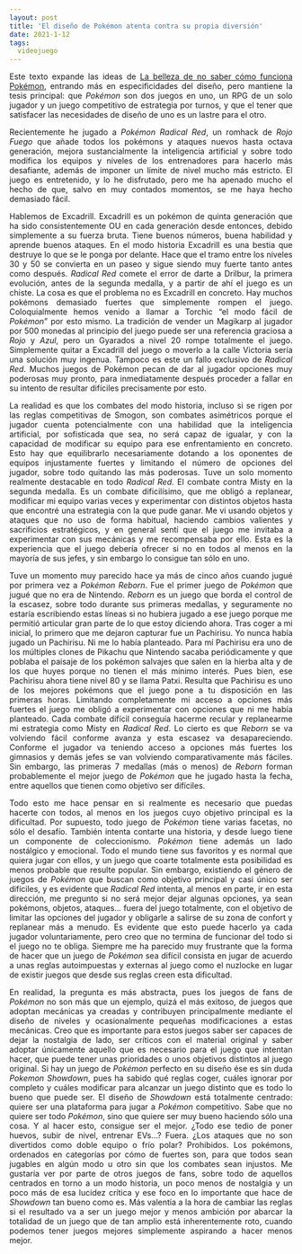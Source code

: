 ```yaml
---
layout: post
title: 'El diseño de Pokémon atenta contra su propia diversión'
date: 2021-1-12
tags:
  videojuego
---
```

<p style='text-align: justify;'>Este texto expande las ideas de <a href="https://asielorz.github.io/la-belleza-de-no-saber-como-funciona-pokemon/">La belleza de no saber cómo funciona Pokémon</a>, entrando más en especificidades del diseño, pero mantiene la tesis principal: que <i>Pokémon</i> son dos juegos en uno, un RPG de un solo jugador y un juego competitivo de estrategia por turnos, y que el tener que satisfacer las necesidades de diseño de uno es un lastre para el otro.</p>

<p style='text-align: justify;'>Recientemente he jugado a <i>Pokémon Radical Red</i>, un romhack de <i>Rojo Fuego</i> que añade todos los pokémons y ataques nuevos hasta octava generación, mejora sustancialmente la inteligencia artificial y sobre todo modifica los equipos y niveles de los entrenadores para hacerlo más desafiante, además de imponer un límite de nivel mucho más estricto. El juego es entretenido, y lo he disfrutado, pero me ha apenado mucho el hecho de que, salvo en muy contados momentos, se me haya hecho demasiado fácil.</p>

<p style='text-align: justify;'>Hablemos de Excadrill. Excadrill es un pokémon de quinta generación que ha sido consistentemente OU en cada generación desde entonces, debido simplemente a su fuerza bruta. Tiene buenos números, buena habilidad y aprende buenos ataques. En el modo historia Excadrill es una bestia que destruye lo que se le ponga por delante. Hace que el tramo entre los niveles 30 y 50 se convierta en un paseo y sigue siendo muy fuerte tanto antes como después. <i>Radical Red</i> comete el error de darte a Drilbur, la primera evolución, antes de la segunda medalla, y a partir de ahí el juego es un chiste. La cosa es que el problema no es Excadrill en concreto. Hay muchos pokémons demasiado fuertes que simplemente rompen el juego. Coloquialmente hemos venido a llamar a Torchic “el modo fácil de <i>Pokémon</i>” por esto mismo. La tradición de vender un Magikarp al jugador por 500 monedas al principio del juego puede ser una referencia graciosa a <i>Rojo</i> y <i>Azul</i>, pero un Gyarados a nivel 20 rompe totalmente el juego. Simplemente quitar a Excadrill del juego o moverlo a la calle Victoria sería una solución muy ingenua. Tampoco es este un fallo exclusivo de <i>Radical Red</i>. Muchos juegos de Pokémon pecan de dar al jugador opciones muy poderosas muy pronto, para inmediatamente después proceder a fallar en su intento de resultar difíciles precisamente por esto.</p>

<p style='text-align: justify;'>La realidad es que los combates del modo historia, incluso si se rigen por las reglas competitivas de Smogon, son combates asimétricos porque el jugador cuenta potencialmente con una habilidad que la inteligencia artificial, por sofisticada que sea, no será capaz de igualar, y con la capacidad de modificar su equipo para ese enfrentamiento en concreto. Esto hay que equilibrarlo necesariamente dotando a los oponentes de equipos injustamente fuertes y limitando el número de opciones del jugador, sobre todo quitando las más poderosas. Tuve un solo momento realmente destacable en todo <i>Radical Red</i>. El combate contra Misty en la segunda medalla. Es un combate dificilísimo, que me obligó a replanear, modificar mi equipo varias veces y experimentar con distintos objetos hasta que encontré una estrategia con la que pude ganar. Me vi usando objetos y ataques que no uso de forma habitual, haciendo cambios valientes y sacrificios estratégicos, y en general sentí que el juego me invitaba a experimentar con sus mecánicas y me recompensaba por ello. Esta es la experiencia que el juego debería ofrecer si no en todos al menos en la mayoría de sus jefes, y sin embargo lo consigue tan sólo en uno.</p>

<p style='text-align: justify;'>Tuve un momento muy parecido hace ya más de cinco años cuando jugué por primera vez a <i>Pokémon Reborn</i>. Fue el primer juego de <i>Pokémon</i> que jugué que no era de Nintendo. <i>Reborn</i> es un juego que borda el control de la escasez, sobre todo durante sus primeras medallas, y seguramente no estaría escribiendo estas líneas si no hubiera jugado a ese juego porque me permitió articular gran parte de lo que estoy diciendo ahora. Tras coger a mi inicial, lo primero que me dejaron capturar fue un Pachirisu. Yo nunca había jugado un Pachirisu. Ni me lo había planteado. Para mí Pachirisu era uno de los múltiples clones de Pikachu que Nintendo sacaba periódicamente y que poblaba el paisaje de los pokémon salvajes que salen en la hierba alta y de los que huyes porque no tienen el más mínimo interés. Pues bien, ese Pachirisu ahora tiene nivel 80 y se llama Patxi. Resulta que Pachirisu es uno de los mejores pokémons que el juego pone a tu disposición en las primeras horas. Limitando completamente mi acceso a opciones más fuertes el juego me obligó a experimentar con opciones que ni me había planteado. Cada combate difícil conseguía hacerme recular y replanearme mi estrategia como Misty en <i>Radical Red</i>. Lo cierto es que <i>Reborn</i> se va volviendo fácil conforme avanza y esta escasez va desapareciendo. Conforme el jugador va teniendo acceso a opciones más fuertes los gimnasios y demás jefes se van volviendo comparativamente más fáciles. Sin embargo, las primeras 7 medallas (más o menos) de <i>Reborn</i> forman probablemente el mejor juego de <i>Pokémon</i> que he jugado hasta la fecha, entre aquellos que tienen como objetivo ser difíciles.</p>

<p style='text-align: justify;'>Todo esto me hace pensar en si realmente es necesario que puedas hacerte con todos, al menos en los juegos cuyo objetivo principal es la dificultad. Por supuesto, todo juego de <i>Pokémon</i> tiene varias facetas, no sólo el desafío. También intenta contarte una historia, y desde luego tiene un componente de coleccionismo. <i>Pokémon</i> tiene además un lado nostálgico y emocional. Todo el mundo tiene sus favoritos y es normal que quiera jugar con ellos, y un juego que coarte totalmente esta posibilidad es menos probable que resulte popular. Sin embargo, existiendo el género de juegos de <i>Pokémon</i> que buscan como objetivo principal y casi único ser difíciles, y es evidente que <i>Radical Red</i> intenta, al menos en parte, ir en esta dirección, me pregunto si no será mejor dejar algunas opciones, ya sean pokémons, objetos, ataques… fuera del juego totalmente, con el objetivo de limitar las opciones del jugador y obligarle a salirse de su zona de confort y replanear más a menudo. Es evidente que esto puede hacerlo ya cada jugador voluntariamente, pero creo que no termina de funcionar del todo si el juego no te obliga. Siempre me ha parecido muy frustrante que la forma de hacer que un juego de <i>Pokémon</i> sea difícil consista en jugar de acuerdo a unas reglas autoimpuestas y externas al juego como el nuzlocke en lugar de existir juegos que desde sus reglas creen esta dificultad.</p>

<p style='text-align: justify;'>En realidad, la pregunta es más abstracta, pues los juegos de fans de <i>Pokémon</i> no son más que un ejemplo, quizá el más exitoso, de juegos que adoptan mecánicas ya creadas y contribuyen principalmente mediante el diseño de niveles y ocasionalmente pequeñas modificaciones a estas mecánicas. Creo que es importante para estos juegos saber ser capaces de dejar la nostalgia de lado, ser críticos con el material original y saber adoptar únicamente aquello que es necesario para el juego que intentan hacer, que puede tener unas prioridades o unos objetivos distintos al juego original. Si hay un juego de <i>Pokémon</i> perfecto en su diseño ése es sin duda <i>Pokemon Showdown</i>, pues ha sabido qué reglas coger, cuáles ignorar por completo y cuáles modificar para alcanzar un juego distinto que es todo lo bueno que puede ser. El diseño de <i>Showdown</i> está totalmente centrado: quiere ser una plataforma para jugar a <i>Pokémon</i> competitivo. Sabe que no quiere ser todo <i>Pokémon</i>, sino que quiere ser muy bueno haciendo sólo una cosa. Y al hacer esto, consigue ser el mejor. ¿Todo ese tedio de poner huevos, subir de nivel, entrenar EVs…? Fuera. ¿Los ataques que no son divertidos como doble equipo o frío polar? Prohibidos. Los pokémons, ordenados en categorías por cómo de fuertes son, para que todos sean jugables en algún modo u otro sin que los combates sean injustos. Me gustaría ver por parte de otros juegos de fans, sobre todo de aquellos centrados en torno a un modo historia, un poco menos de nostalgia y un poco más de esa lucidez crítica y ese foco en lo importante que hace de <i>Showdown</i> tan bueno como es. Más valentía a la hora de cambiar las reglas si el resultado va a ser un juego mejor y menos ambición por abarcar la totalidad de un juego que de tan amplio está inherentemente roto, cuando podemos tener juegos mejores simplemente aspirando a hacer menos mejor.</p>
